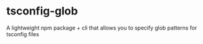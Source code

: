# tsconfig-glob
A lightweight npm package + cli that allows you to specify glob patterns for tsconfig files
